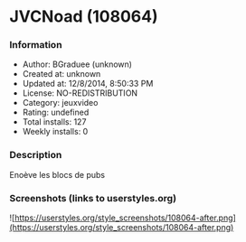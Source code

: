 # JVCNoad (108064)

### Information
- Author: BGraduee (unknown)
- Created at: unknown
- Updated at: 12/8/2014, 8:50:33 PM
- License: NO-REDISTRIBUTION
- Category: jeuxvideo
- Rating: undefined
- Total installs: 127
- Weekly installs: 0


### Description
Enoève les blocs de pubs


### Screenshots (links to userstyles.org)
![https://userstyles.org/style_screenshots/108064-after.png](https://userstyles.org/style_screenshots/108064-after.png)


